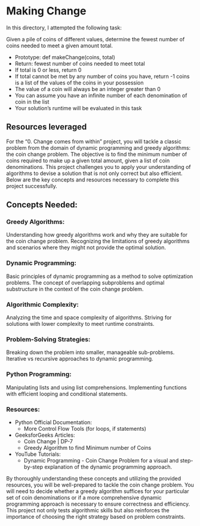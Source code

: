 # Making Change
In this directory, I attempted the following task:

Given a pile of coins of different values, determine the fewest number of coins needed to meet a given amount total.

- Prototype: def makeChange(coins, total)
- Return: fewest number of coins needed to meet total
- If total is 0 or less, return 0
- If total cannot be met by any number of coins you have, return -1
coins is a list of the values of the coins in your possession
- The value of a coin will always be an integer greater than 0
- You can assume you have an infinite number of each denomination of coin in the list
- Your solution’s runtime will be evaluated in this task

## Resources leveraged

For the “0. Change comes from within” project, you will tackle a classic problem from the domain of dynamic programming and greedy algorithms: the coin change problem. The objective is to find the minimum number of coins required to make up a given total amount, given a list of coin denominations. This project challenges you to apply your understanding of algorithms to devise a solution that is not only correct but also efficient. Below are the key concepts and resources necessary to complete this project successfully.

## Concepts Needed:
### Greedy Algorithms:

Understanding how greedy algorithms work and why they are suitable for the coin change problem.
Recognizing the limitations of greedy algorithms and scenarios where they might not provide the optimal solution.

### Dynamic Programming:

Basic principles of dynamic programming as a method to solve optimization problems.
The concept of overlapping subproblems and optimal substructure in the context of the coin change problem.

### Algorithmic Complexity:

Analyzing the time and space complexity of algorithms.
Striving for solutions with lower complexity to meet runtime constraints.

### Problem-Solving Strategies:

Breaking down the problem into smaller, manageable sub-problems.
Iterative vs recursive approaches to dynamic programming.

### Python Programming:

Manipulating lists and using list comprehensions.
Implementing functions with efficient looping and conditional statements.

### Resources:
- Python Official Documentation:
  - More Control Flow Tools (for loops, if statements)
- GeeksforGeeks Articles:
  - Coin Change | DP-7
  - Greedy Algorithm to find Minimum number of Coins
- YouTube Tutorials:
  - Dynamic Programming - Coin Change Problem for a visual and step-by-step explanation of the dynamic programming approach.

By thoroughly understanding these concepts and utilizing the provided resources, you will be well-prepared to tackle the coin change problem. You will need to decide whether a greedy algorithm suffices for your particular set of coin denominations or if a more comprehensive dynamic programming approach is necessary to ensure correctness and efficiency. This project not only tests algorithmic skills but also reinforces the importance of choosing the right strategy based on problem constraints.
